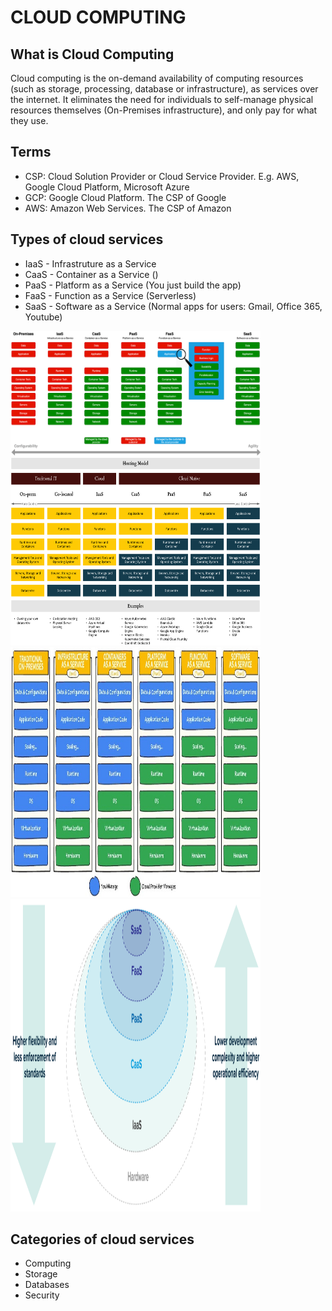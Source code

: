# CLOUD COMPUTING

## What is Cloud Computing

Cloud computing is the on-demand availability of computing resources (such as storage, processing, database or infrastructure), as services over the internet. It eliminates the need for individuals to self-manage physical resources themselves (On-Premises infrastructure), and only pay for what they use.

## Terms

* CSP: Cloud Solution Provider or Cloud Service Provider. E.g. AWS, Google Cloud Platform, Microsoft Azure
* GCP: Google Cloud Platform. The CSP of Google
* AWS: Amazon Web Services. The CSP of Amazon

## Types of cloud services

* IaaS - Infrastruture as a Service
* CaaS - Container as a Service ()
* PaaS - Platform as a Service (You just build the app)
* FaaS - Function as a Service (Serverless)
* SaaS - Software as a Service (Normal apps for users: Gmail, Office 365, Youtube)

<img src="./images/cloud-types-1.png"  width="400" height="200">
<img src="./images/cloud-types-2.png"  width="400" height="300">
<img src="./images/cloud-types-3.jpg"  width="400" height="400">
<img src="./images/cloud-types-4.png"  width="400" height="500">

## Categories of cloud services

* Computing
* Storage
* Databases
* Security